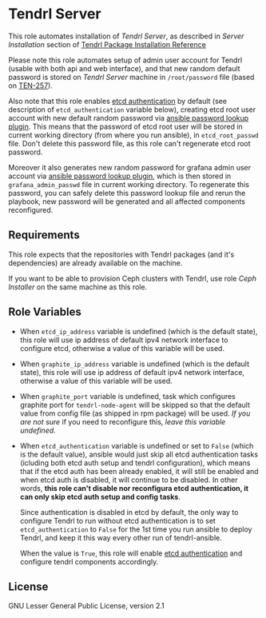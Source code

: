 Tendrl Server
=============

This role automates installation of *Tendrl Server*, as described in *Server
Installation* section of [Tendrl Package Installation
Reference](https://github.com/Tendrl/documentation/wiki/Tendrl-Package-Installation-Reference)

Please note this role automates setup of admin user account for Tendrl (usable
with both api and web interface), and that new random default password is
stored on *Tendrl Server* machine in `/root/password` file (based on
[TEN-257](https://tendrl.atlassian.net/browse/TEN-257)).

Also note that this role enables [etcd
authentication](https://coreos.com/etcd/docs/latest/op-guide/authentication.html)
by default (see description of `etcd_authentication` variable below), creating
etcd root user account with new default random password via [ansible password
lookup
plugin](https://docs.ansible.com/ansible/latest/playbooks_lookups.html#the-password-lookup).
This means that the password of etcd root user will be stored in current working
directory (from where you run ansible), in `etcd_root_passwd` file. Don't
delete this password file, as this role can't regenerate etcd root password.

Moreover it also generates new random password for grafana admin user account
via [ansible password lookup
plugin](https://docs.ansible.com/ansible/latest/playbooks_lookups.html#the-password-lookup),
which is then stored in `grafana_admin_passwd` file in current working
directory. To regenerate this password, you can safely delete this password
lookup file and rerun the playbook, new password will be generated and all
affected components reconfigured.

Requirements
------------

This role expects that the repositories with Tendrl packages (and it's
dependencies) are already available on the machine.

If you want to be able to provision Ceph clusters with Tendrl, use role
*Ceph Installer* on the same machine as this role.

Role Variables
--------------

 *  When `etcd_ip_address` variable is undefined (which is the default state),
    this role will use ip address of default ipv4 network interface to
    configure etcd, otherwise a value of this variable will be used.

 *  When `graphite_ip_address` variable is undefined (which is the default
    state), this role will use ip address of default ipv4 network interface,
    otherwise a value of this variable will be used.

 *  When `graphite_port` variable is undefined, task which configures graphite
    port for `tendrl-node-agent` will be skipped so that the default value from
    config file (as shipped in rpm package) will be used. *If you are not sure*
    if you need to reconfigure this, *leave this variable undefined*.

 *  When `etcd_authentication` variable is undefined or set to `False` (which
    is the default value), ansible would just skip all etcd authentication
    tasks (icluding both etcd auth setup and tendrl configuration),
    which means that if the etcd auth has been already enabled, it will still
    be enabled and when etcd auth is disabled, it will continue to be disabled.
    In other words, **this role can't disable nor reconfigura etcd
    authentication, it can only skip etcd auth setup and config tasks**.

    Since authentication is disabled in etcd by default, the only way to
    configure Tendrl to run without etcd authentication is to set
    `etcd_authentication` to `False` for the 1st time you run ansible to deploy
    Tendrl, and keep it this way every other run of tendrl-ansible.

    When the value is `True`, this role will enable [etcd
    authentication](https://coreos.com/etcd/docs/latest/op-guide/authentication.html)
    and configure tendrl components accordingly.

License
-------

GNU Lesser General Public License, version 2.1
